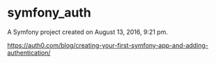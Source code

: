 symfony_auth
=============

A Symfony project created on August 13, 2016, 9:21 pm.

https://auth0.com/blog/creating-your-first-symfony-app-and-adding-authentication/
